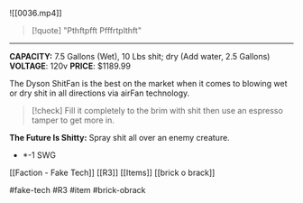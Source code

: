 ![[0036.mp4]]

> [!quote] 
> "Pthftpfft Pfffrtplthft" 

***
**CAPACITY:** 7.5 Gallons (Wet), 10 Lbs shit; dry (Add water, 2.5 Gallons) 
**VOLTAGE**: 120v 
**PRICE**: $1189.99

The Dyson ShitFan is the best on the market when it comes to blowing wet or dry shit in all directions via airFan technology.

> [!check] 
> Fill it completely to the brim with shit then use an espresso tamper to get more in. 

**The Future Is Shitty:** Spray shit all over an enemy creature. 
* *-1 SWG

[[Faction - Fake Tech]]
[[R3]]
[[Items]]
[[brick o brack]]

#fake-tech #R3 #item #brick-obrack 